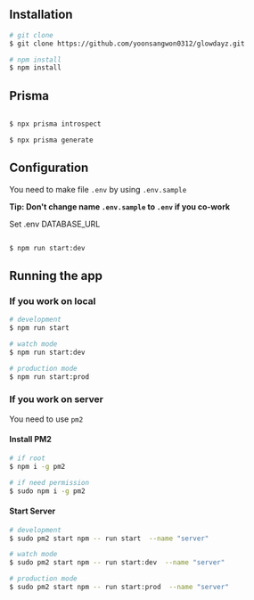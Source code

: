## Installation

```bash
# git clone
$ git clone https://github.com/yoonsangwon0312/glowdayz.git

# npm install
$ npm install
```

## Prisma

```bash

$ npx prisma introspect

$ npx prisma generate

```

## Configuration

You need to make file `.env` by using `.env.sample`

**Tip: Don't change name `.env.sample` to `.env` if you co-work**

Set .env DATABASE_URL

```bash

$ npm run start:dev

```

## Running the app

### If you work on local

```bash
# development
$ npm run start

# watch mode
$ npm run start:dev

# production mode
$ npm run start:prod
```

### If you work on server

You need to use `pm2`

#### Install PM2

```bash
# if root
$ npm i -g pm2

# if need permission
$ sudo npm i -g pm2
```

#### Start Server

```bash
# development
$ sudo pm2 start npm -- run start  --name "server"

# watch mode
$ sudo pm2 start npm -- run start:dev  --name "server"

# production mode
$ sudo pm2 start npm -- run start:prod  --name "server"
```
